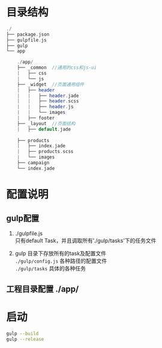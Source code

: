 # 目录结构

```php
./
├── package.json
├── gulpfile.js
├── gulp
└── app

    ./app/
    ├── _common  //通用的css和js-ui  
    |   ├── css  
    |   └── js  
    ├── _widget  //页面通用组件  
    |   ├── header
    |   |   ├── header.jade
    |   |   ├── header.scss
    |   |   ├── header.js
    |   |   └── images
    |   ├── footer
    ├── _layout  //页面结构  
    |   ├── default.jade
    
    ├── products  
    |   ├── index.jade  
    |   ├── products.scss
    |   └── images
    ├── campaign  
    └── index.jade
```

# 配置说明

## gulp配置

1. ./gulpfile.js  
    只有default Task，并且调取所有'./gulp/tasks'下的任务文件

2. gulp 目录下存放所有的task及配置文件  
    `./gulp/config.js` 各种路径的配置文件  
    `./gulp/tasks`  具体的各种任务

## 工程目录配置 ./app/

# 启动

```bash
gulp --build
gulp --release
```
